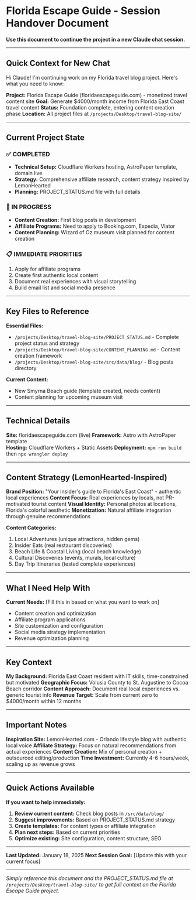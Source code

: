 # Florida Escape Guide - Session Handover Document

**Use this document to continue the project in a new Claude chat session.**

---

## Quick Context for New Chat

Hi Claude! I'm continuing work on my Florida travel blog project. Here's what you need to know:

**Project:** Florida Escape Guide (floridaescapeguide.com) - monetized travel content site
**Goal:** Generate $4000/month income from Florida East Coast travel content
**Status:** Foundation complete, entering content creation phase
**Location:** All project files at `/projects/Desktop/travel-blog-site/`

---

## Current Project State

### ✅ COMPLETED
- **Technical Setup:** Cloudflare Workers hosting, AstroPaper template, domain live
- **Strategy:** Comprehensive affiliate research, content strategy inspired by LemonHearted
- **Planning:** PROJECT_STATUS.md file with full details

### 🔄 IN PROGRESS  
- **Content Creation:** First blog posts in development
- **Affiliate Programs:** Need to apply to Booking.com, Expedia, Viator
- **Content Planning:** Wizard of Oz museum visit planned for content creation

### 📋 IMMEDIATE PRIORITIES
1. Apply for affiliate programs
2. Create first authentic local content
3. Document real experiences with visual storytelling
4. Build email list and social media presence

---

## Key Files to Reference

**Essential Files:**
- `/projects/Desktop/travel-blog-site/PROJECT_STATUS.md` - Complete project status and strategy
- `/projects/Desktop/travel-blog-site/CONTENT_PLANNING.md` - Content creation framework
- `/projects/Desktop/travel-blog-site/src/data/blog/` - Blog posts directory

**Current Content:**
- New Smyrna Beach guide (template created, needs content)
- Content planning for upcoming museum visit

---

## Technical Details

**Site:** floridaescapeguide.com (live)
**Framework:** Astro with AstroPaper template  
**Hosting:** Cloudflare Workers + Static Assets
**Deployment:** `npm run build` then `npx wrangler deploy`

---

## Content Strategy (LemonHearted-Inspired)

**Brand Position:** "Your insider's guide to Florida's East Coast" - authentic local experiences
**Content Focus:** Real experiences by locals, not PR-motivated tourist content
**Visual Identity:** Personal photos at locations, Florida's colorful aesthetic
**Monetization:** Natural affiliate integration through genuine recommendations

**Content Categories:**
1. Local Adventures (unique attractions, hidden gems)
2. Insider Eats (real restaurant discoveries) 
3. Beach Life & Coastal Living (local beach knowledge)
4. Cultural Discoveries (events, murals, local culture)
5. Day Trip Itineraries (tested complete experiences)

---

## What I Need Help With

**Current Needs:** [Fill this in based on what you want to work on]
- Content creation and optimization
- Affiliate program applications  
- Site customization and configuration
- Social media strategy implementation
- Revenue optimization planning

---

## Key Context

**My Background:** Florida East Coast resident with IT skills, time-constrained but motivated
**Geographic Focus:** Volusia County to St. Augustine to Cocoa Beach corridor
**Content Approach:** Document real local experiences vs. generic tourist info
**Revenue Target:** Scale from current zero to $4000/month within 12 months

---

## Important Notes

**Inspiration Site:** LemonHearted.com - Orlando lifestyle blog with authentic local voice
**Affiliate Strategy:** Focus on natural recommendations from actual experiences
**Content Creation:** Mix of personal creation + outsourced editing/production
**Time Investment:** Currently 4-6 hours/week, scaling up as revenue grows

---

## Quick Actions Available

**If you want to help immediately:**
1. **Review current content:** Check blog posts in `/src/data/blog/`
2. **Suggest improvements:** Based on PROJECT_STATUS.md strategy
3. **Create templates:** For content types or affiliate integration
4. **Plan next steps:** Based on current priorities
5. **Optimize existing:** Site configuration, content structure, SEO

---

**Last Updated:** January 18, 2025
**Next Session Goal:** [Update this with your current focus]

---

*Simply reference this document and the PROJECT_STATUS.md file at `/projects/Desktop/travel-blog-site/` to get full context on the Florida Escape Guide project.*